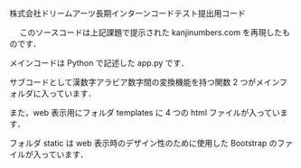 株式会社ドリームアーツ長期インターンコードテスト提出用コード

　
このソースコードは上記課題で提示された kanjinumbers.com を再現したものです．

メインコードは Python で記述した app.py です．

サブコードとして漢数字アラビア数字間の変換機能を持つ関数 2 つがメインフォルダに入っています．

また，web  表示用にフォルダ templates に 4 つの html ファイルが入っています．

フォルダ static は web 表示時のデザイン性のために使用した Bootstrap のファイルが入っています．

